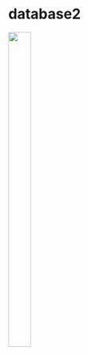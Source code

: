 # database2

<p float="center>
          
<img src="https://user-images.githubusercontent.com/113609040/210040596-19a974e5-a1c9-4da7-a54e-a68404ed17e0.png" width=22% height=35%>

<img src="https://user-images.githubusercontent.com/113609040/222338538-8b696082-c18b-475b-80db-f01fcc2582a5.mp4" width=30% height=40%>


</p>




